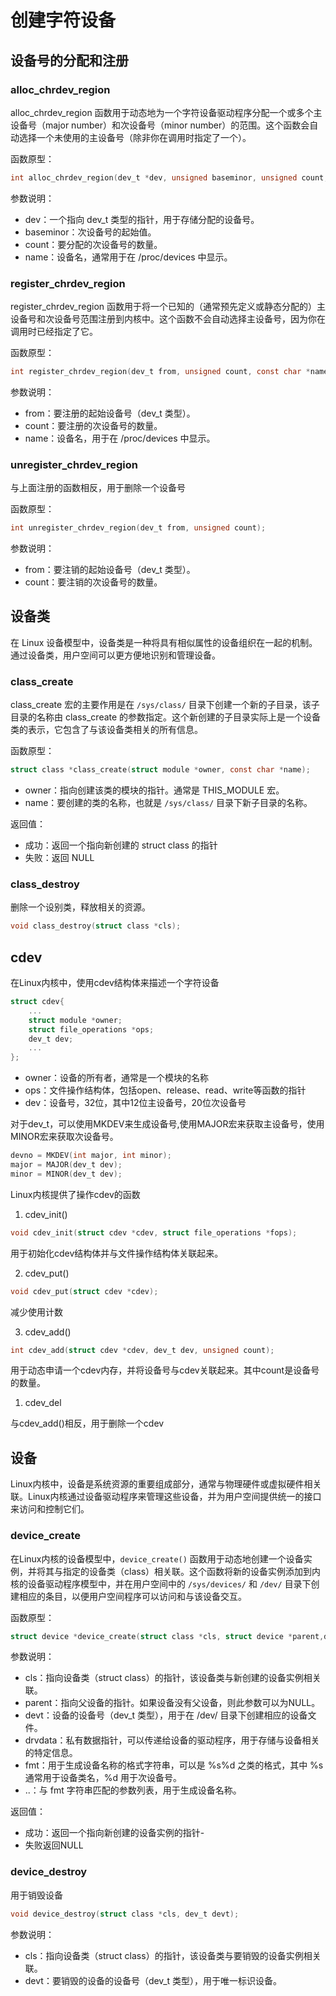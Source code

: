 # 创建字符设备

## 设备号的分配和注册

### alloc_chrdev_region

alloc_chrdev_region 函数用于动态地为一个字符设备驱动程序分配一个或多个主设备号（major number）和次设备号（minor number）的范围。这个函数会自动选择一个未使用的主设备号（除非你在调用时指定了一个）。

函数原型：

```c
int alloc_chrdev_region(dev_t *dev, unsigned baseminor, unsigned count, const char *name);
```
参数说明：
- dev：一个指向 dev_t 类型的指针，用于存储分配的设备号。
- baseminor：次设备号的起始值。
- count：要分配的次设备号的数量。
- name：设备名，通常用于在 /proc/devices 中显示。


### register_chrdev_region

register_chrdev_region 函数用于将一个已知的（通常预先定义或静态分配的）主设备号和次设备号范围注册到内核中。这个函数不会自动选择主设备号，因为你在调用时已经指定了它。

函数原型：
```c
int register_chrdev_region(dev_t from, unsigned count, const char *name);
```
参数说明：
- from：要注册的起始设备号（dev_t 类型）。
- count：要注册的次设备号的数量。
- name：设备名，用于在 /proc/devices 中显示。

### unregister_chrdev_region
与上面注册的函数相反，用于删除一个设备号

函数原型：
```c
int unregister_chrdev_region(dev_t from, unsigned count);
```
参数说明：
- from：要注销的起始设备号（dev_t 类型）。
- count：要注销的次设备号的数量。


## 设备类
在 Linux 设备模型中，设备类是一种将具有相似属性的设备组织在一起的机制。通过设备类，用户空间可以更方便地识别和管理设备。

### class_create
class_create 宏的主要作用是在 `/sys/class/` 目录下创建一个新的子目录，该子目录的名称由 class_create 的参数指定。这个新创建的子目录实际上是一个设备类的表示，它包含了与该设备类相关的所有信息。

函数原型：
```c
struct class *class_create(struct module *owner, const char *name);
```
- owner：指向创建该类的模块的指针。通常是 THIS_MODULE 宏。
- name：要创建的类的名称，也就是 `/sys/class/` 目录下新子目录的名称。

返回值：
- 成功：返回一个指向新创建的 struct class 的指针
- 失败：返回 NULL

### class_destroy

删除一个设别类，释放相关的资源。
```c
void class_destroy(struct class *cls);
```


## cdev

在Linux内核中，使用cdev结构体来描述一个字符设备
```c
struct cdev{
    ...
    struct module *owner;
    struct file_operations *ops;
    dev_t dev;
    ...
};
```
- owner：设备的所有者，通常是一个模块的名称
- ops：文件操作结构体，包括open、release、read、write等函数的指针
- dev：设备号，32位，其中12位主设备号，20位次设备号

对于dev_t，可以使用MKDEV来生成设备号,使用MAJOR宏来获取主设备号，使用MINOR宏来获取次设备号。

```c
devno = MKDEV(int major, int minor);
major = MAJOR(dev_t dev);
minor = MINOR(dev_t dev);
```

Linux内核提供了操作cdev的函数
1. cdev_init()
```c
void cdev_init(struct cdev *cdev, struct file_operations *fops);
```
用于初始化cdev结构体并与文件操作结构体关联起来。

2. cdev_put()
```c
void cdev_put(struct cdev *cdev);
```
减少使用计数

3. cdev_add()
```c
int cdev_add(struct cdev *cdev, dev_t dev, unsigned count);
```
用于动态申请一个cdev内存，并将设备号与cdev关联起来。其中count是设备号的数量。

1. cdev_del

与cdev_add()相反，用于删除一个cdev

## 设备

Linux内核中，设备是系统资源的重要组成部分，通常与物理硬件或虚拟硬件相关联。Linux内核通过设备驱动程序来管理这些设备，并为用户空间提供统一的接口来访问和控制它们。

### device_create

在Linux内核的设备模型中，`device_create()` 函数用于动态地创建一个设备实例，并将其与指定的设备类（class）相关联。这个函数将新的设备实例添加到内核的设备驱动程序模型中，并在用户空间中的 `/sys/devices/` 和 `/dev/` 目录下创建相应的条目，以便用户空间程序可以访问和与该设备交互。

函数原型：
```c
struct device *device_create(struct class *cls, struct device *parent,dev_t devt, void *drvdata, const char *fmt, ...);
```
参数说明：
- cls：指向设备类（struct class）的指针，该设备类与新创建的设备实例相关联。
- parent：指向父设备的指针。如果设备没有父设备，则此参数可以为NULL。
- devt：设备的设备号（dev_t 类型），用于在 /dev/ 目录下创建相应的设备文件。
- drvdata：私有数据指针，可以传递给设备的驱动程序，用于存储与设备相关的特定信息。
- fmt：用于生成设备名称的格式字符串，可以是 %s%d 之类的格式，其中 %s 通常用于设备类名，%d 用于次设备号。
- ..：与 fmt 字符串匹配的参数列表，用于生成设备名称。

返回值：
- 成功：返回一个指向新创建的设备实例的指针-
- 失败返回NULL

### device_destroy

用于销毁设备
```c
void device_destroy(struct class *cls, dev_t devt);
```
参数说明：
- cls：指向设备类（struct class）的指针，该设备类与要销毁的设备实例相关联。
- devt：要销毁的设备的设备号（dev_t 类型），用于唯一标识设备。

